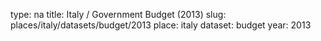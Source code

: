 type: na
title: Italy / Government Budget (2013)
slug: places/italy/datasets/budget/2013
place: italy
dataset: budget
year: 2013
